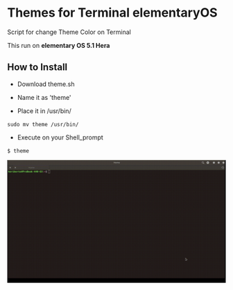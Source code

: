 # Themes for Terminal elementaryOS
Script for change Theme Color on Terminal

This run on **elementary OS 5.1 Hera**

## How to Install

* Download theme.sh

* Name it as 'theme'

* Place it in /usr/bin/

```
sudo mv theme /usr/bin/
```

* Execute on your Shell_prompt

```
$ theme
```

![Screenshot](assets/theme.gif)
